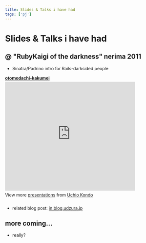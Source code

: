```yaml
--- 
title: Slides & Talks i have had
tags: ['pj']
---
```


# Slides & Talks i have had

## @ "RubyKaigi of the darkness" nerima 2011

* Sinatra/Padrino intro for Rails-darksided people

<div style="width:425px" id="__ss_8630205"> <strong style="display:block;margin:12px 0 4px"><a href="http://www.slideshare.net/udzura/otomodachikakumei" title="otomodachi-kakumei" target="_blank">otomodachi-kakumei</a></strong> <iframe src="http://www.slideshare.net/slideshow/embed_code/8630205" width="425" height="355" frameborder="0" marginwidth="0" marginheight="0" scrolling="no"></iframe> <div style="padding:5px 0 12px"> View more <a href="http://www.slideshare.net/" target="_blank">presentations</a> from <a href="http://www.slideshare.net/udzura" target="_blank">Uchio Kondo</a> </div> </div>

* related blog post: [in blog.udzura.jp](http://blog.udzura.jp/2011/07/19/i-went-to-rubykaigi2011-and-talked-on-sinatra-padrino/)

## more coming...

* really?
